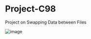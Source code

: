# Project-C98

Project on Swapping Data between Files

![image](https://user-images.githubusercontent.com/74890960/155835258-e92703d2-4700-4880-a4eb-de8c532f925b.width=100)

